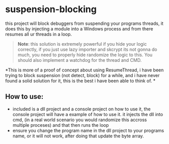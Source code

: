 # suspension-blocking

this project will block debuggers from suspending your programs threads, it does this by injecting a module into a Windows process and from there resumes all ur threads in a loop.

> **Note**: this solution is extremely powerful if you hide your logic correctly, if you just use lazy importer and skcrypt its not gonna do much, you need to properly hide randomize the logic to this. You should also implement a watchdog for the thread and CMD.

*This is more of a proof of concept about using ResumeThread, i have been trying to block suspension (not detect, block) for a while, and i have never found a solid solution for it, this is the best i have been able to think of. *

## How to use:
- included is a dll project and a console project on how to use it, the console project will have a example of how to use it. it injects the dll into cmd, (in a real world scenario you would randomize this accross multiple proceses) and that then runs the loop 
- ensure you change the program name in the dll project to your programs name, or it will not work, after doing that update the byte array.
